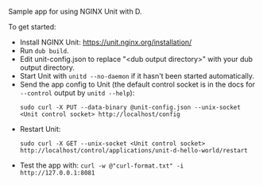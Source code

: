 Sample app for using NGINX Unit with D.

To get started:  
- Install NGINX Unit: https://unit.nginx.org/installation/
- Run `dub build`.
- Edit unit-config.json to replace "\<dub output directory\>" with your dub output directory.
- Start Unit with `unitd --no-daemon` if it hasn't been started automatically.
- Send the app config to Unit (the default control socket is in the docs for `--control` output by `unitd --help`):  
  ```shell
  sudo curl -X PUT --data-binary @unit-config.json --unix-socket <Unit control socket> http://localhost/config
  ```
- Restart Unit:  
  ```shell
  sudo curl -X GET --unix-socket <Unit control socket> http://localhost/control/applications/unit-d-hello-world/restart
  ```
- Test the app with: `curl -w @"curl-format.txt" -i http://127.0.0.1:8081`